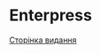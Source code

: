 # Enterpress

[Сторінка видання](https://enterprise128.hu/hu/enterpress-magazin/enterpress-magazinok)